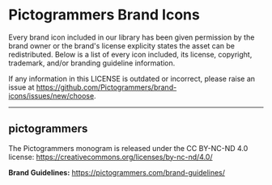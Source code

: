 # Pictogrammers Brand Icons

Every brand icon included in our library has been given permission by the brand owner or the brand's license explicity states the asset can be redistributed. Below is a list of every icon included, its license, copyright, trademark, and/or branding guideline information.

If any information in this LICENSE is outdated or incorrect, please raise an issue at <https://github.com/Pictogrammers/brand-icons/issues/new/choose>.

---

## pictogrammers
The Pictogrammers monogram is released under the CC BY-NC-ND 4.0 license: <https://creativecommons.org/licenses/by-nc-nd/4.0/>

**Brand Guidelines:** <https://pictogrammers.com/brand-guidelines/>